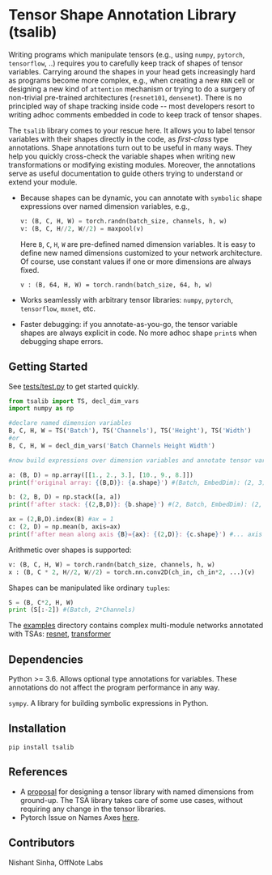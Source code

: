 # Tensor Shape Annotation Library (tsalib)

Writing programs which manipulate tensors (e.g., using `numpy`, `pytorch`, `tensorflow`, ..) requires you to carefully keep track of shapes of tensor variables. Carrying around the shapes in your head gets increasingly hard as programs become more complex, e.g., when creating a new `RNN` cell or designing a new kind of `attention` mechanism or trying to do a surgery of non-trivial pre-trained architectures (`resnet101`, `densenet`). There is no principled way of shape tracking inside code -- most developers resort to writing adhoc comments embedded in code to keep track of tensor shapes.

The `tsalib` library comes to your rescue here. It allows you to label tensor variables with their shapes directly in the code, as *first-class* type annotations. Shape annotations turn out to be useful in many ways. They help you quickly cross-check the variable shapes when writing new transformations or modifying existing modules. Moreover, the annotations serve as useful documentation to guide others trying to understand or extend your module.

* Because shapes can be dynamic, you can annotate with `symbolic` shape expressions over named dimension variables, e.g., 

    ```python
    v: (B, C, H, W) = torch.randn(batch_size, channels, h, w)
    v: (B, C, H//2, W//2) = maxpool(v)

    ```

    Here `B`, `C`, `H`, `W` are pre-defined named dimension variables. It is easy to define new named dimensions customized to your network architecture. Of course, use constant values if one or more dimensions are always fixed.

    `v : (B, 64, H, W) = torch.randn(batch_size, 64, h, w)`


* Works seamlessly with arbitrary tensor libraries:  `numpy`, `pytorch`, `tensorflow`, `mxnet`, etc. 

* Faster debugging: if you annotate-as-you-go, the tensor variable shapes are always explicit in code. No more adhoc shape `print`s when debugging shape errors. 

## Getting Started

See [tests/test.py](tests/test.py) to get started quickly.

```python
from tsalib import TS, decl_dim_vars
import numpy as np

#declare named dimension variables
B, C, H, W = TS('Batch'), TS('Channels'), TS('Height'), TS('Width')
#or
B, C, H, W = decl_dim_vars('Batch Channels Height Width')

#now build expressions over dimension variables and annotate tensor variables

a: (B, D) = np.array([[1., 2., 3.], [10., 9., 8.]])
print(f'original array: {(B,D)}: {a.shape}') #(Batch, EmbedDim): (2, 3)

b: (2, B, D) = np.stack([a, a])
print(f'after stack: {(2,B,D)}: {b.shape}') #(2, Batch, EmbedDim): (2, 2, 3)

ax = (2,B,D).index(B) #ax = 1
c: (2, D) = np.mean(b, axis=ax) 
print(f'after mean along axis {B}={ax}: {(2,D)}: {c.shape}') #... axis Batch=1: (2, EmbedDim): (2, 3)
```

Arithmetic over shapes is supported:

```python
v: (B, C, H, W) = torch.randn(batch_size, channels, h, w)
x : (B, C * 2, H//2, W//2) = torch.nn.conv2D(ch_in, ch_in*2, ...)(v) 
```

Shapes can be manipulated like ordinary `tuples`:

```python 
S = (B, C*2, H, W)
print (S[:-2]) #(Batch, 2*Channels)
```

 The [examples](examples) directory contains complex multi-module networks annotated with TSAs: [resnet](examples/resnet.py), [transformer](examples/openai_transformer.py)

## Dependencies

Python >= 3.6. Allows optional type annotations for variables. These annotations do not affect the program performance in any way. 

`sympy`. A library for building symbolic expressions in Python.

## Installation

`pip install tsalib`

## References

* A [proposal](https://docs.google.com/document/d/1vpMse4c6DrWH5rq2tQSx3qwP_m_0lyn-Ij4WHqQqRHY/edit#heading=h.rkj7d39awayl) for designing a tensor library with named dimensions from ground-up. The TSA library takes care of some use cases, without requiring any change in the tensor libraries.
* Pytorch Issue on Names Axes [here](https://github.com/pytorch/pytorch/issues/4164).

## Contributors

Nishant Sinha, OffNote Labs


